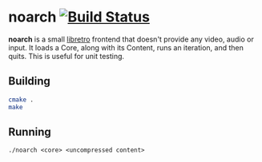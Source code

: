 # noarch [![Build Status](https://travis-ci.org/RobLoach/noarch.svg?branch=master)](https://travis-ci.org/RobLoach/noarch)

**noarch** is a small [libretro](https://www.libretro.com/) frontend that doesn't provide any video, audio or input. It loads a Core, along with its Content, runs an iteration, and then quits. This is useful for unit testing.

## Building

``` bash
cmake .
make
```

## Running

```
./noarch <core> <uncompressed content>
```
